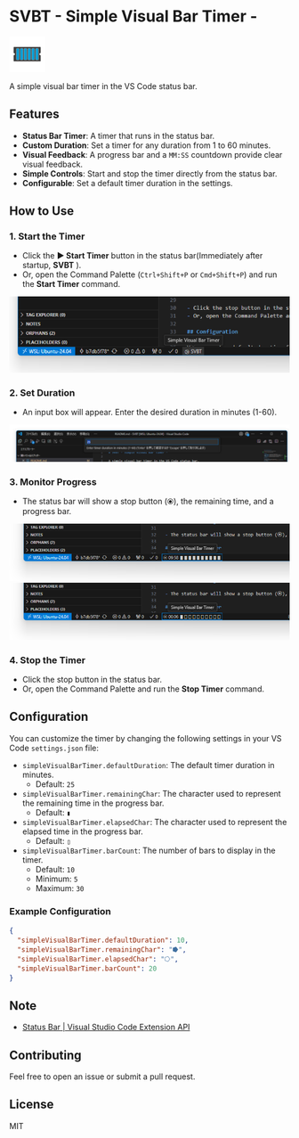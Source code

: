 # SVBT - Simple Visual Bar Timer -

<img src="./resources/icon.png" width=64  />

A simple visual bar timer in the VS Code status bar.

## Features

- **Status Bar Timer**: A timer that runs in the status bar.
- **Custom Duration**: Set a timer for any duration from 1 to 60 minutes.
- **Visual Feedback**: A progress bar and a `MM:SS` countdown provide clear visual feedback.
- **Simple Controls**: Start and stop the timer directly from the status bar.
- **Configurable**: Set a default timer duration in the settings.

## How to Use

### 1. Start the Timer

- Click the **▶ Start Timer** button in the status bar(Immediately after startup, **SVBT** ).
- Or, open the Command Palette (`Ctrl+Shift+P` or `Cmd+Shift+P`) and run the **Start Timer** command.

![alt text](./resources/vscode_svbt.png)

### 2. Set Duration

- An input box will appear. Enter the desired duration in minutes (1-60).

![alt text](./resources/vscode_enter.png)

### 3. Monitor Progress

- The status bar will show a stop button (⦿), the remaining time, and a progress bar.

![alt text](./resources/vscode_0958.png)
![alt text](./resources/vscode_0006.png)

### 4. Stop the Timer

- Click the stop button in the status bar.
- Or, open the Command Palette and run the **Stop Timer** command.

## Configuration

You can customize the timer by changing the following settings in your VS Code `settings.json` file:

- `simpleVisualBarTimer.defaultDuration`: The default timer duration in minutes.
  - Default: `25`
- `simpleVisualBarTimer.remainingChar`: The character used to represent the remaining time in the progress bar.
  - Default: `▮`
- `simpleVisualBarTimer.elapsedChar`: The character used to represent the elapsed time in the progress bar.
  - Default: `▯`
- `simpleVisualBarTimer.barCount`: The number of bars to display in the timer.
  - Default: `10`
  - Minimum: `5`
  - Maximum: `30`

### Example Configuration

```json
{
  "simpleVisualBarTimer.defaultDuration": 10,
  "simpleVisualBarTimer.remainingChar": "⭓",
  "simpleVisualBarTimer.elapsedChar": "⭔",
  "simpleVisualBarTimer.barCount": 20
}
```

## Note

- [Status Bar | Visual Studio Code Extension API](https://code.visualstudio.com/api/ux-guidelines/status-bar)

## Contributing

Feel free to open an issue or submit a pull request.

## License

MIT
